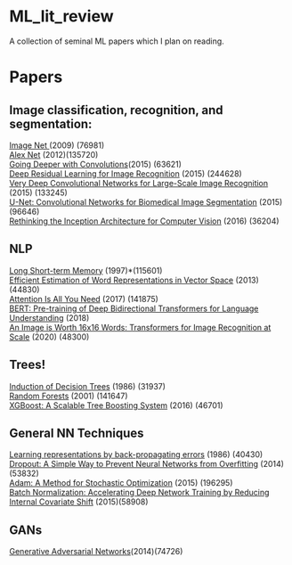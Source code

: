 # ML_lit_review
A collection of seminal ML papers which I plan on reading.

# Papers

## Image classification, recognition, and segmentation: 
[Image Net ](https://ieeexplore.ieee.org/document/5206848) (2009) (76981)  
[Alex Net](https://proceedings.neurips.cc/paper_files/paper/2012/file/c399862d3b9d6b76c8436e924a68c45b-Paper.pdf) (2012)(135720)   
[Going Deeper with Convolutions](https://www.cv-foundation.org/openaccess/content_cvpr_2015/html/Szegedy_Going_Deeper_With_2015_CVPR_paper.html)(2015) (63621)  
[Deep Residual Learning for Image Recognition](https://openaccess.thecvf.com/content_cvpr_2016/html/He_Deep_Residual_Learning_CVPR_2016_paper.html) (2015) (244628)  
[Very Deep Convolutional Networks for Large-Scale Image Recognition](https://gitea.sharpe6.com/Adog64/Adversarial-Machine-Learning-Clinic/raw/commit/0ba4e489bb77a0d2642923499598e309d8751435/references/Very_Deep_Convolutional_Networks_for_Large-Scale_Image_Recognition.pdf) (2015) (133245)  
[U-Net: Convolutional Networks for Biomedical Image Segmentation](https://link.springer.com/chapter/10.1007/978-3-319-24574-4_28) (2015) (96646)  
[Rethinking the Inception Architecture for Computer Vision](https://www.cv-foundation.org/openaccess/content_cvpr_2016/html/Szegedy_Rethinking_the_Inception_CVPR_2016_paper.html) (2016) (36204)  

## NLP  
[Long Short-term Memory](https://sophieeunajang.wordpress.com/wp-content/uploads/2020/10/lstm.pdf) (1997)*(115601)  
[Efficient Estimation of Word Representations in Vector Space](https://www.khoury.northeastern.edu/home/vip/teach/DMcourse/4_TF_supervised/notes_slides/1301.3781.pdf) (2013) (44830)  
[Attention Is All You Need](https://user.phil.hhu.de/~cwurm/wp-content/uploads/2020/01/7181-attention-is-all-you-need.pdf) (2017) (141875)  
[BERT: Pre-training of Deep Bidirectional Transformers for Language Understanding](https://arxiv.org/abs/1810.04805) (2018)  
[An Image is Worth 16x16 Words: Transformers for Image Recognition at Scale](https://arxiv.org/abs/2010.11929) (2020) (48300)  

## Trees!
[Induction of Decision Trees](https://link.springer.com/article/10.1007/BF00116251) (1986) (31937)  
[Random Forests](https://link.springer.com/article/10.1023/a:1010933404324) (2001) (141647)    
[XGBoost: A Scalable Tree Boosting System](https://dl.acm.org/doi/abs/10.1145/2939672.2939785) (2016) (46701)  

## General NN Techniques
[Learning representations by back-propagating errors](https://www.nature.com/articles/323533a0) (1986) (40430)  
[Dropout: A Simple Way to Prevent Neural Networks from Overfitting](https://www.jmlr.org/papers/volume15/srivastava14a/srivastava14a.pdf?utm_content=buffer79b43&utm_medium=social&utm_source=twitter.com&utm_campaign=buffer,) (2014) (53832)  
[Adam: A Method for Stochastic Optimization](https://arxiv.org/abs/1412.6980) (2015) (196295)  
[Batch Normalization: Accelerating Deep Network Training by Reducing Internal Covariate Shift](https://asvk.cs.msu.ru/~sveta/%D1%80%D0%B5%D1%84%D0%B5%D1%80%D0%B0%D1%82/batch_normalization.pdf) (2015)(58908)  

## GANs
[Generative Adversarial Networks](https://arxiv.org/abs/1406.2661)(2014)(74726)  
